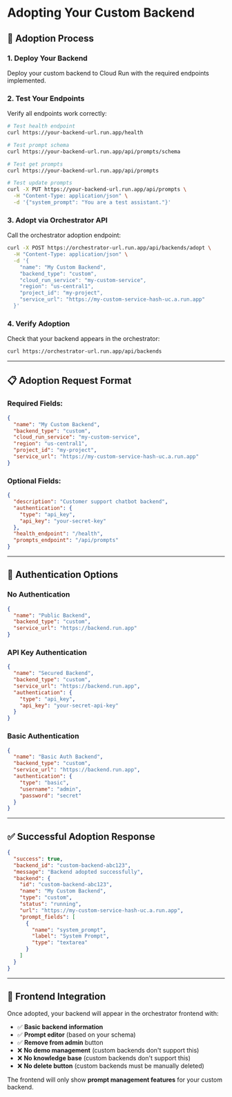 # Adopting Your Custom Backend

## 🚀 **Adoption Process**

### **1. Deploy Your Backend** 
Deploy your custom backend to Cloud Run with the required endpoints implemented.

### **2. Test Your Endpoints**
Verify all endpoints work correctly:

```bash
# Test health endpoint
curl https://your-backend-url.run.app/health

# Test prompt schema 
curl https://your-backend-url.run.app/api/prompts/schema

# Test get prompts
curl https://your-backend-url.run.app/api/prompts

# Test update prompts
curl -X PUT https://your-backend-url.run.app/api/prompts \
  -H "Content-Type: application/json" \
  -d '{"system_prompt": "You are a test assistant."}'
```

### **3. Adopt via Orchestrator API**
Call the orchestrator adoption endpoint:

```bash
curl -X POST https://orchestrator-url.run.app/api/backends/adopt \
  -H "Content-Type: application/json" \
  -d '{
    "name": "My Custom Backend",
    "backend_type": "custom",
    "cloud_run_service": "my-custom-service",
    "region": "us-central1",
    "project_id": "my-project",
    "service_url": "https://my-custom-service-hash-uc.a.run.app"
  }'
```

### **4. Verify Adoption**
Check that your backend appears in the orchestrator:

```bash
curl https://orchestrator-url.run.app/api/backends
```

---

## 📋 **Adoption Request Format**

### **Required Fields:**
```json
{
  "name": "My Custom Backend",
  "backend_type": "custom", 
  "cloud_run_service": "my-custom-service",
  "region": "us-central1",
  "project_id": "my-project",
  "service_url": "https://my-custom-service-hash-uc.a.run.app"
}
```

### **Optional Fields:**
```json
{
  "description": "Customer support chatbot backend",
  "authentication": {
    "type": "api_key",
    "api_key": "your-secret-key"
  },
  "health_endpoint": "/health",
  "prompts_endpoint": "/api/prompts"
}
```

---

## 🔐 **Authentication Options**

### **No Authentication**
```json
{
  "name": "Public Backend",
  "backend_type": "custom",
  "service_url": "https://backend.run.app"
}
```

### **API Key Authentication**
```json
{
  "name": "Secured Backend",
  "backend_type": "custom", 
  "service_url": "https://backend.run.app",
  "authentication": {
    "type": "api_key",
    "api_key": "your-secret-api-key"
  }
}
```

### **Basic Authentication**
```json
{
  "name": "Basic Auth Backend",
  "backend_type": "custom",
  "service_url": "https://backend.run.app", 
  "authentication": {
    "type": "basic",
    "username": "admin",
    "password": "secret"
  }
}
```

---

## ✅ **Successful Adoption Response**

```json
{
  "success": true,
  "backend_id": "custom-backend-abc123",
  "message": "Backend adopted successfully",
  "backend": {
    "id": "custom-backend-abc123",
    "name": "My Custom Backend",
    "type": "custom",
    "status": "running",
    "url": "https://my-custom-service-hash-uc.a.run.app",
    "prompt_fields": [
      {
        "name": "system_prompt",
        "label": "System Prompt",
        "type": "textarea"
      }
    ]
  }
}
```

---

## 🔧 **Frontend Integration**

Once adopted, your backend will appear in the orchestrator frontend with:

- ✅ **Basic backend information**
- ✅ **Prompt editor** (based on your schema)
- ✅ **Remove from admin** button
- ❌ **No demo management** (custom backends don't support this)
- ❌ **No knowledge base** (custom backends don't support this)
- ❌ **No delete button** (custom backends must be manually deleted)

The frontend will only show **prompt management features** for your custom backend.
